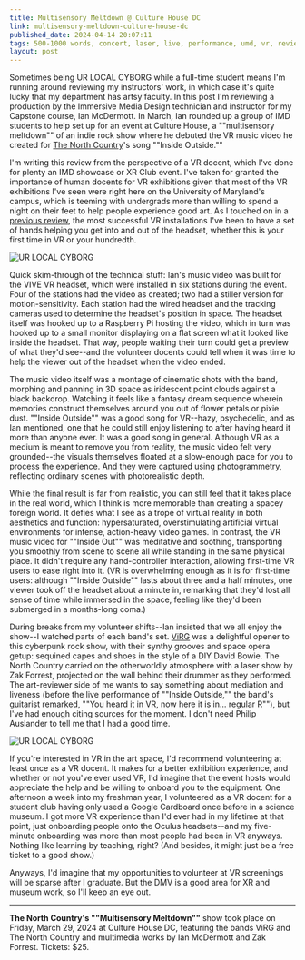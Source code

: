 ```yaml
---
title: Multisensory Meltdown @ Culture House DC
link: multisensory-meltdown-culture-house-dc
published_date: 2024-04-14 20:07:11
tags: 500-1000 words, concert, laser, live, performance, umd, vr, review
layout: post
---
```


Sometimes being UR LOCAL CYBORG while a full-time student means I'm running around reviewing my instructors' work, in which case it's quite lucky that my department has artsy faculty. In this post I'm reviewing a production by the Immersive Media Design technician and instructor for my Capstone course, Ian McDermott. In March, Ian rounded up a group of IMD students to help set up for an event at Culture House, a ""multisensory meltdown"" of an indie rock show where he debuted the VR music video he created for [The North Country](https://thenorthcountry.bandcamp.com/album/the-futures-all-we-need)'s song ""Inside Outside.""

I'm writing this review from the perspective of a VR docent, which I've done for plenty an IMD showcase or XR Club event. I've taken for granted the importance of human docents for VR exhibitions given that most of the VR exhibitions I've seen were right here on the University of Maryland's campus, which is teeming with undergrads more than willing to spend a night on their feet to help people experience good art. As I touched on in a [previous review](https://seenby.urlocalcyb.org/pearls-of-wonder-qaic/), the most successful VR installations I've been to have a set of hands helping you get into and out of the headset, whether this is your first time in VR or your hundredth. 


![UR LOCAL CYBORG](https://bear-images.sfo2.cdn.digitaloceanspaces.com/urlocalcyborg-1713125204-0.gif)


Quick skim-through of the technical stuff: Ian's music video was built for the VIVE VR headset, which were installed in six stations during the event. Four of the stations had the video as created; two had a stiller version for motion-sensitivity. Each station had the wired headset and the tracking cameras used to determine the headset's position in space. The headset itself was hooked up to a Raspberry Pi hosting the video, which in turn was hooked up to a small monitor displaying on a flat screen what it looked like inside the headset. That way, people waiting their turn could get a preview of what they'd see--and the volunteer docents could tell when it was time to help the viewer out of the headset when the video ended.

The music video itself was a montage of cinematic shots with the band, morphing and panning in 3D space as iridescent point clouds against a black backdrop. Watching it feels like a fantasy dream sequence wherein memories construct themselves around you out of flower petals or pixie dust. ""Inside Outside"" was a good song for VR--hazy, psychedelic, and as Ian mentioned, one that he could still enjoy listening to after having heard it more than anyone ever. It was a good song in general. Although VR as a medium is meant to remove you from reality, the music video felt very grounded--the visuals themselves floated at a slow-enough pace for you to process the experience. And they were captured using photogrammetry, reflecting ordinary scenes with photorealistic depth. 

While the final result is far from realistic, you can still feel that it takes place in the real world, which I think is more memorable than creating a spacey foreign world. It defies what I see as a trope of virtual reality in both aesthetics and function: hypersaturated, overstimulating artificial virtual environments for intense, action-heavy video games. In contrast, the VR music video for ""Inside Out"" was meditative and soothing, transporting you smoothly from scene to scene all while standing in the same physical place. It didn't require any hand-controller interaction, allowing first-time VR users to ease right into it. (VR is overwhelming enough as it is for first-time users: although ""Inside Outside"" lasts about three and a half minutes, one viewer took off the headset about a minute in, remarking that they'd lost all sense of time while immersed in the space, feeling like they'd been submerged in a months-long coma.)

During breaks from my volunteer shifts--Ian insisted that we all enjoy the show--I watched parts of each band's set. [ViRG](https://virg.bandcamp.com/) was a delightful opener to this cyberpunk rock show, with their synthy grooves and space opera getup: sequined capes and shoes in the style of a DIY David Bowie. The North Country carried on the otherworldly atmosphere with a laser show by Zak Forrest, projected on the wall behind their drummer as they performed. The art-reviewer side of me wants to say something about mediation and liveness (before the live performance of ""Inside Outside,"" the band's guitarist remarked, ""You heard it in VR, now here it is in... regular R""), but I've had enough citing sources for the moment. I don't need Philip Auslander to tell me that I had a good time.


![UR LOCAL CYBORG](https://bear-images.sfo2.cdn.digitaloceanspaces.com/urlocalcyborg-1713125190-0.gif)

If you're interested in VR in the art space, I'd recommend volunteering at least once as a VR docent. It makes for a better exhibition experience, and whether or not you've ever used VR, I'd imagine that the event hosts would appreciate the help and be willing to onboard you to the equipment. One afternoon a week into my freshman year, I volunteered as a VR docent for a student club having only used a Google Cardboard once before in a science museum. I got more VR experience than I'd ever had in my lifetime at that point, just onboarding people onto the Oculus headsets--and my five-minute onboarding was more than most people had been in VR anyways. Nothing like learning by teaching, right? (And besides, it might just be a free ticket to a good show.)

Anyways, I'd imagine that my opportunities to volunteer at VR screenings will be sparse after I graduate. But the DMV is a good area for XR and museum work, so I'll keep an eye out.

---
**The North Country's ""Multisensory Meltdown""** show took place on Friday, March 29, 2024 at Culture House DC, featuring the bands ViRG and The North Country and multimedia works by Ian McDermott and Zak Forrest. Tickets: $25.
